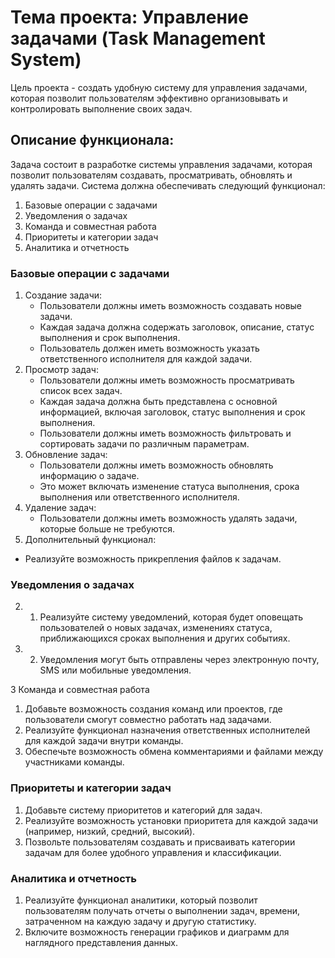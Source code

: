 # Тема проекта: Управление задачами (Task Management System)

Цель проекта - создать удобную систему для управления задачами, которая позволит пользователям эффективно организовывать
и контролировать выполнение своих задач.

## Описание функционала:

Задача состоит в разработке системы управления задачами, которая позволит пользователям создавать, просматривать,
обновлять и удалять задачи. Система должна обеспечивать следующий функционал:

1. Базовые операции с задaчами
2. Уведомления о задачах
3. Команда и совместная работа
4. Приоритеты и категории задач
5. Аналитика и отчетность

### Базовые операции с задачами

1. Создание задачи:
    - Пользователи должны иметь возможность создавать новые задачи.
    - Каждая задача должна содержать заголовок, описание, статус выполнения и срок выполнения.
    - Пользователь должен иметь возможность указать ответственного исполнителя для каждой задачи.
2. Просмотр задач:
    - Пользователи должны иметь возможность просматривать список всех задач.
    - Каждая задача должна быть представлена с основной информацией, включая заголовок, статус выполнения и срок
      выполнения.
    - Пользователи должны иметь возможность фильтровать и сортировать задачи по различным параметрам.
3. Обновление задач:
    - Пользователи должны иметь возможность обновлять информацию о задаче.
    - Это может включать изменение статуса выполнения, срока выполнения или ответственного исполнителя.
4. Удаление задач:
    - Пользователи должны иметь возможность удалять задачи, которые больше не требуются.
5. Дополнительный функционал:

- Реализуйте возможность прикрепления файлов к задачам.

### Уведомления о задачах

2.
    1. Реализуйте систему уведомлений, которая будет оповещать пользователей о новых задачах, изменениях статуса,
       приближающихся сроках выполнения и других событиях.
2.
    2. Уведомления могут быть отправлены через электронную почту, SMS или мобильные уведомления.

3 Команда и совместная работа

1. Добавьте возможность создания команд или проектов, где пользователи смогут совместно работать над задачами.
2. Реализуйте функционал назначения ответственных исполнителей для каждой задачи внутри команды.
3. Обеспечьте возможность обмена комментариями и файлами между участниками команды.

### Приоритеты и категории задач

1. Добавьте систему приоритетов и категорий для задач.
2. Реализуйте возможность установки приоритета для каждой задачи (например, низкий, средний, высокий).
3. Позвольте пользователям создавать и присваивать категории задачам для более удобного управления и классификации.

### Аналитика и отчетность

1. Реализуйте функционал аналитики, который позволит пользователям получать отчеты о выполнении задач, времени,
   затраченном на каждую задачу и другую статистику.
2. Включите возможность генерации графиков и диаграмм для наглядного представления данных.





